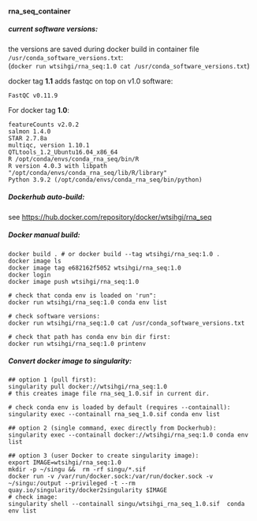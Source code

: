 #### rna_seq_container

##### current software versions:  
the versions are saved during docker build in container file `/usr/conda_software_versions.txt`:  
(`docker run wtsihgi/rna_seq:1.0 cat /usr/conda_software_versions.txt`)

docker tag **1.1** adds fastqc on top on v1.0 software:
```
FastQC v0.11.9
```

For docker tag **1.0**:
```
featureCounts v2.0.2
salmon 1.4.0
STAR 2.7.8a
multiqc, version 1.10.1
QTLtools_1.2_Ubuntu16.04_x86_64
R /opt/conda/envs/conda_rna_seq/bin/R
R version 4.0.3 with libpath "/opt/conda/envs/conda_rna_seq/lib/R/library"
Python 3.9.2 (/opt/conda/envs/conda_rna_seq/bin/python)
```

##### Dockerhub auto-build:  
see https://hub.docker.com/repository/docker/wtsihgi/rna_seq

##### Docker manual build:

```
docker build . # or docker build --tag wtsihgi/rna_seq:1.0 .
docker image ls
docker image tag e682162f5052 wtsihgi/rna_seq:1.0
docker login
docker image push wtsihgi/rna_seq:1.0

# check that conda env is loaded on 'run":
docker run wtsihgi/rna_seq:1.0 conda env list

# check software versions:
docker run wtsihgi/rna_seq:1.0 cat /usr/conda_software_versions.txt

# check that path has conda env bin dir first:
docker run wtsihgi/rna_seq:1.0 printenv
```

##### Convert docker image to singularity:

```
## option 1 (pull first):
singularity pull docker://wtsihgi/rna_seq:1.0
# this creates image file rna_seq_1.0.sif in current dir.

# check conda env is loaded by default (requires --containall):
singularity exec --containall rna_seq_1.0.sif conda env list

## option 2 (single command, exec directly from Dockerhub):
singularity exec --containall docker://wtsihgi/rna_seq:1.0 conda env list

## option 3 (user Docker to create singularity image):
export IMAGE=wtsihgi/rna_seq:1.0
mkdir -p ~/singu &&  rm -rf singu/*.sif
docker run -v /var/run/docker.sock:/var/run/docker.sock -v ~/singu:/output --privileged -t --rm quay.io/singularity/docker2singularity $IMAGE
# check image:
singularity shell --containall singu/wtsihgi_rna_seq_1.0.sif  conda env list
```
